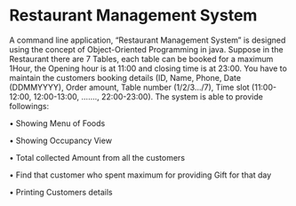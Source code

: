 # Restaurant Management System
A command line application, “Restaurant Management System” is designed using the concept of Object-Oriented Programming in java. Suppose in the Restaurant there are 7 Tables, each table can be booked for a maximum 1Hour, the Opening hour is at 11:00 and closing time is at 23:00. You have to maintain the customers booking details (ID, Name, Phone, Date (DDMMYYYY),
Order amount, Table number (1/2/3…/7), Time slot (11:00-12:00, 12:00-13:00, ……., 22:00-23:00). The system is able to provide followings:

•	Showing Menu of Foods

•	Showing Occupancy View

•	Total collected Amount from all the customers

•	Find that customer who spent maximum for providing Gift for that day

•	Printing Customers details
